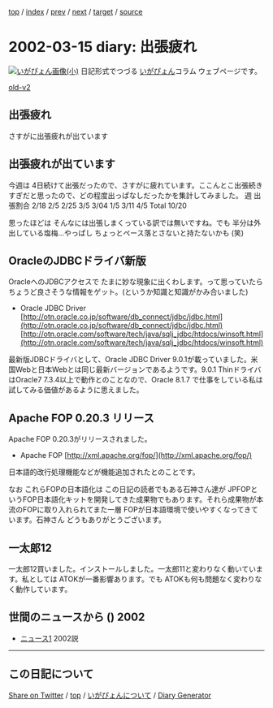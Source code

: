 [top](https://igapyon.github.io/diary/) 
 / [index](https://igapyon.github.io/diary/2002/index.html) 
 / [prev](https://igapyon.github.io/diary/2002/ig020310.html) 
 / [next](https://igapyon.github.io/diary/2002/ig020319.html) 
 / [target](https://igapyon.github.io/diary/2002/ig020315.html) 
 / [source](https://github.com/igapyon/diary/blob/gh-pages/2002/ig020315.html.src.md) 

2002-03-15 diary: 出張疲れ
=====================================================================================================
[![いがぴょん画像(小)](https://igapyon.github.io/diary/images/iga200306s.jpg "いがぴょん")](https://igapyon.github.io/diary/memo/memoigapyon.html) 日記形式でつづる [いがぴょん](https://igapyon.github.io/diary/memo/memoigapyon.html)コラム ウェブページです。

[old-v2](ig020315-orig.html)

## 出張疲れ

さすがに出張疲れが出ています


## 出張疲れが出ています

今週は 4日続けて出張だったので、さすがに疲れています。ここんとこ出張続きすぎだと思ったので、どの程度出っぱなしだったかを集計してみました。
週
出張割合
2/18
2/5
2/25
3/5
3/04
1/5
3/11
4/5
Total
10/20

思ったほどは そんなには出張しまくっている訳では無いですね。でも 半分は外出している塩梅…やっぱし ちょっとペース落とさないと持たないかも (笑)

## OracleのJDBCドライバ新版

OracleへのJDBCアクセスで たまに妙な現象に出くわします。って思っていたらちょうど良さそうな情報をゲット。(というか知識と知識がかみ合いました)

* Oracle JDBC Driver
  [http://otn.oracle.co.jp/software/db_connect/jdbc/jdbc.html](http://otn.oracle.co.jp/software/db_connect/jdbc/jdbc.html)
  [http://otn.oracle.com/software/tech/java/sqlj_jdbc/htdocs/winsoft.html](http://otn.oracle.com/software/tech/java/sqlj_jdbc/htdocs/winsoft.html)

最新版JDBCドライバとして、Oracle JDBC Driver 9.0.1が載っていました。米国Webと日本Webとは同じ最新バージョンであるようです。9.0.1
ThinドライバはOracle7 7.3.4以上で動作とのことなので、Oracle 8.1.7 で仕事をしている私は試してみる価値があるように思えました。

## Apache FOP 0.20.3 リリース

Apache FOP 0.20.3がリリースされました。

* Apache FOP
  [http://xml.apache.org/fop/](http://xml.apache.org/fop/)

日本語的改行処理機能などが機能追加されたとのことです。

なお これらFOPの日本語化は この日記の読者でもある石神さん達が JPFOPというFOP日本語化キットを開発してきた成果物でもあります。それら成果物が本流のFOPに取り入れられてまた一層 FOPが日本語環境で使いやすくなってきています。石神さん どうもありがとうございます。

## 一太郎12

一太郎12買いました。インストールしました。一太郎11と変わりなく動いています。私としては ATOKが一番影響あります。でも ATOKも何も問題なく変わりなく動作しています。

## 世間のニュースから () 2002

* [ニュース1](URI1)  2002説

----------------------------------------------------------------------------------------------------

## この日記について

[Share on Twitter](https://twitter.com/intent/tweet?hashtags=igapyon%2Cdiary%2C%E3%81%84%E3%81%8C%E3%81%B4%E3%82%87%E3%82%93&text=%E5%87%BA%E5%BC%B5%E7%96%B2%E3%82%8C&url=https%3A%2F%2Figapyon.github.io%2Fdiary%2F2002%2Fig020315.html) / [top](../index.html/) / [いがぴょんについて](https://igapyon.github.io/diary/memo/memoigapyon.html) / [Diary Generator](https://github.com/igapyon/igapyonv3)
